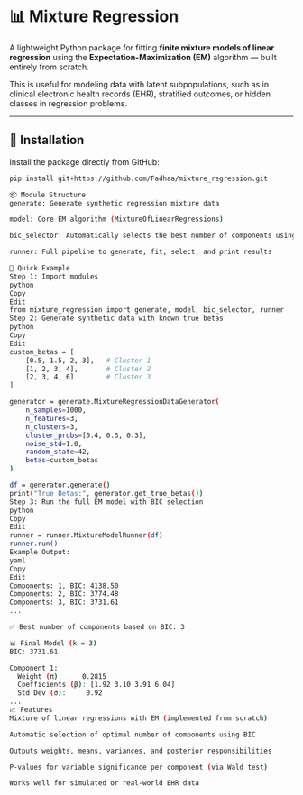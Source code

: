 # 📊 Mixture Regression

A lightweight Python package for fitting **finite mixture models of linear regression** using the **Expectation-Maximization (EM)** algorithm — built entirely from scratch.

This is useful for modeling data with latent subpopulations, such as in clinical electronic health records (EHR), stratified outcomes, or hidden classes in regression problems.

---

## 🔧 Installation

Install the package directly from GitHub:

```bash
pip install git+https://github.com/Fadhaa/mixture_regression.git

📦 Module Structure
generate: Generate synthetic regression mixture data

model: Core EM algorithm (MixtureOfLinearRegressions)

bic_selector: Automatically selects the best number of components using BIC

runner: Full pipeline to generate, fit, select, and print results

🚀 Quick Example
Step 1: Import modules
python
Copy
Edit
from mixture_regression import generate, model, bic_selector, runner
Step 2: Generate synthetic data with known true betas
python
Copy
Edit
custom_betas = [
    [0.5, 1.5, 2, 3],   # Cluster 1
    [1, 2, 3, 4],       # Cluster 2
    [2, 3, 4, 6]        # Cluster 3
]

generator = generate.MixtureRegressionDataGenerator(
    n_samples=1000,
    n_features=3,
    n_clusters=3,
    cluster_probs=[0.4, 0.3, 0.3],
    noise_std=1.0,
    random_state=42,
    betas=custom_betas
)

df = generator.generate()
print("True Betas:", generator.get_true_betas())
Step 3: Run the full EM model with BIC selection
python
Copy
Edit
runner = runner.MixtureModelRunner(df)
runner.run()
Example Output:
yaml
Copy
Edit
Components: 1, BIC: 4138.50
Components: 2, BIC: 3774.48
Components: 3, BIC: 3731.61
...

✅ Best number of components based on BIC: 3

📊 Final Model (k = 3)
BIC: 3731.61

Component 1:
  Weight (π):     0.2815
  Coefficients (β): [1.92 3.10 3.91 6.04]
  Std Dev (σ):     0.92
...
📈 Features
Mixture of linear regressions with EM (implemented from scratch)

Automatic selection of optimal number of components using BIC

Outputs weights, means, variances, and posterior responsibilities

P-values for variable significance per component (via Wald test)

Works well for simulated or real-world EHR data

